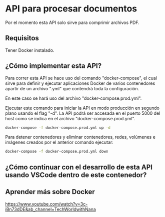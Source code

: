# API para procesar documentos

Por el momento esta API solo sirve para comprimir archivos PDF.

## Requisitos

Tener Docker instalado.

## ¿Cómo implementar esta API?

Para correr esta API se hace uso del comando "docker-compose", el cual sirve para definir y ejecutar aplicaciones Docker de varios contenedores apartir de un archivo ".yml" que contendrá toda la configuración.

En este caso se hará uso del archivo "docker-compose.prod.yml".

Ejecutar este comando para iniciar la API en modo producción en segundo plano usando el flag "-d". La API podrá ser accesada en el puerto 5000 del host como se indica en el archivo "docker-compose.prod.yml".

```bash
docker-compose -f docker-compose.prod.yml up -d
```

Para detener contenedores y eliminar contenedores, redes, volúmenes e imágenes creados por el anterior comando ejecutar:

```bash
docker-compose -f docker-compose.prod.yml down
```

## ¿Cómo continuar con el desarrollo de esta API usando VSCode dentro de este contenedor?

## Aprender más sobre Docker

https://www.youtube.com/watch?v=3c-iBn73dDE&ab_channel=TechWorldwithNana
